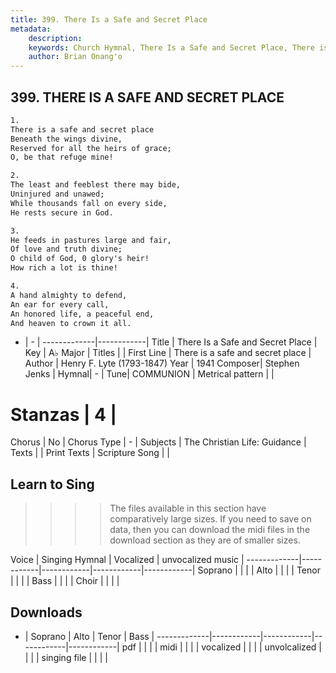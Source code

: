 ```yaml
---
title: 399. There Is a Safe and Secret Place
metadata:
    description: 
    keywords: Church Hymnal, There Is a Safe and Secret Place, There is a safe and secret place, 
    author: Brian Onang'o
---
```



## 399. THERE IS A SAFE AND SECRET PLACE

```txt
1.
There is a safe and secret place 
Beneath the wings divine, 
Reserved for all the heirs of grace; 
O, be that refuge mine! 

2.
The least and feeblest there may bide, 
Uninjured and unawed; 
While thousands fall on every side, 
He rests secure in God. 

3.
He feeds in pastures large and fair, 
Of love and truth divine; 
O child of God, 0 glory's heir! 
How rich a lot is thine! 

4.
A hand almighty to defend, 
An ear for every call, 
An honored life, a peaceful end, 
And heaven to crown it all.
```

- |   -  |
-------------|------------|
Title | There Is a Safe and Secret Place |
Key | A♭ Major |
Titles |  |
First Line | There is a safe and secret place |
Author | Henry F. Lyte (1793-1847)
Year | 1941
Composer| Stephen Jenks |
Hymnal|  - |
Tune| COMMUNION |
Metrical pattern | |
# Stanzas | 4 |
Chorus | No |
Chorus Type | - |
Subjects | The Christian Life: Guidance |
Texts |  |
Print Texts | 
Scripture Song |  |
  
## Learn to Sing

>>>> The files available in this section have comparatively large sizes. If you need to save on data, then you can download the midi files in the download section as they are of smaller sizes.

Voice |  Singing Hymnal | Vocalized | unvocalized music |
-------------|------------|------------|------------|------------|
Soprano | | | |
Alto | | | |
Tenor | | | |
Bass | | | |
Choir | | | |

## Downloads

- |  Soprano | Alto | Tenor | Bass |
-------------|------------|------------|------------|------------|
pdf | | | |
midi | | | |
vocalized | | | |
unvolcalized | | | |
singing file | | | |
  